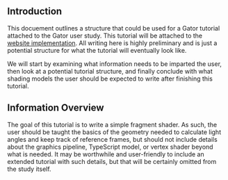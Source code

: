 ## Introduction

This docuement outlines a structure that could be used for a Gator tutorial attached to the Gator user study.  This tutorial will be attached to the [website implementation](https://github.com/cucapra/gator-study/blob/master/implementation.md).  All writing here is highly preliminary and is just a potential structure for what the tutorial will eventually look like.

We will start by examining what information needs to be imparted the user, then look at a potential tutorial structure, and finally conclude with what shading models the user should be expected to write after finishing this tutorial.

## Information Overview

The goal of this tutorial is to write a simple fragment shader.  As such, the user should be taught the basics of the geometry needed to calculate light angles and keep track of reference frames, but should not include details about the graphics pipeline, TypeScript model, or vertex shader beyond what is needed.  It may be worthwhile and user-friendly to include an extended tutorial with such details, but that will be certainly omitted from the study itself.

